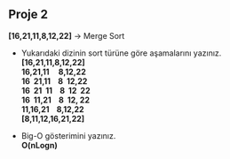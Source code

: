 ## Proje 2
**[16,21,11,8,12,22]** -> Merge Sort

- Yukarıdaki dizinin sort türüne göre aşamalarını yazınız.\
**[16,21,11,8,12,22]**\
**16,21,11&nbsp;&nbsp;&nbsp;&nbsp; 8,12,22**\
**16&nbsp; 21,11 &nbsp;&nbsp; 8 &nbsp;12,22**\
**16&nbsp; 21&nbsp; 11 &nbsp;&nbsp; 8 &nbsp;12&nbsp; 22**\
**16&nbsp; 11,21 &nbsp;&nbsp; 8 &nbsp;12, 22**\
**11,16,21 &nbsp;&nbsp; 8,12,22**\
**[8,11,12,16,21,22]**


- Big-O gösterimini yazınız.\
**O(nLogn)**
